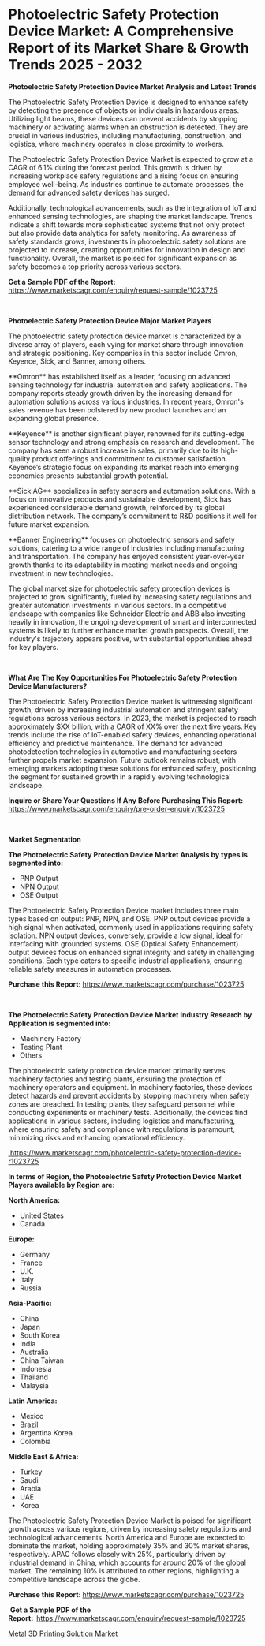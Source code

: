 <p><h1>Photoelectric Safety Protection Device Market: A Comprehensive Report of its Market Share & Growth Trends 2025 - 2032</h1></p><p><strong>Photoelectric Safety Protection Device Market Analysis and Latest Trends</strong></p>
<p><p>The Photoelectric Safety Protection Device is designed to enhance safety by detecting the presence of objects or individuals in hazardous areas. Utilizing light beams, these devices can prevent accidents by stopping machinery or activating alarms when an obstruction is detected. They are crucial in various industries, including manufacturing, construction, and logistics, where machinery operates in close proximity to workers.</p><p>The Photoelectric Safety Protection Device Market is expected to grow at a CAGR of 6.1% during the forecast period. This growth is driven by increasing workplace safety regulations and a rising focus on ensuring employee well-being. As industries continue to automate processes, the demand for advanced safety devices has surged. </p><p>Additionally, technological advancements, such as the integration of IoT and enhanced sensing technologies, are shaping the market landscape. Trends indicate a shift towards more sophisticated systems that not only protect but also provide data analytics for safety monitoring. As awareness of safety standards grows, investments in photoelectric safety solutions are projected to increase, creating opportunities for innovation in design and functionality. Overall, the market is poised for significant expansion as safety becomes a top priority across various sectors.</p></p>
<p><strong>Get a Sample PDF of the Report:&nbsp;</strong> <a href="https://www.marketscagr.com/enquiry/request-sample/1023725?utm_campaign=2480&utm_medium=2&utm_source=Github&utm_content=ia&utm_term=07032025&utm_id=photoelectric-safety-protection-device">https://www.marketscagr.com/enquiry/request-sample/1023725</a></p>
<p>&nbsp;</p>
<p><strong>Photoelectric Safety Protection Device Major Market Players</strong></p>
<p><p>The photoelectric safety protection device market is characterized by a diverse array of players, each vying for market share through innovation and strategic positioning. Key companies in this sector include Omron, Keyence, Sick, and Banner, among others.</p><p>**Omron** has established itself as a leader, focusing on advanced sensing technology for industrial automation and safety applications. The company reports steady growth driven by the increasing demand for automation solutions across various industries. In recent years, Omron's sales revenue has been bolstered by new product launches and an expanding global presence.</p><p>**Keyence** is another significant player, renowned for its cutting-edge sensor technology and strong emphasis on research and development. The company has seen a robust increase in sales, primarily due to its high-quality product offerings and commitment to customer satisfaction. Keyence’s strategic focus on expanding its market reach into emerging economies presents substantial growth potential.</p><p>**Sick AG** specializes in safety sensors and automation solutions. With a focus on innovative products and sustainable development, Sick has experienced considerable demand growth, reinforced by its global distribution network. The company’s commitment to R&D positions it well for future market expansion.</p><p>**Banner Engineering** focuses on photoelectric sensors and safety solutions, catering to a wide range of industries including manufacturing and transportation. The company has enjoyed consistent year-over-year growth thanks to its adaptability in meeting market needs and ongoing investment in new technologies.</p><p>The global market size for photoelectric safety protection devices is projected to grow significantly, fueled by increasing safety regulations and greater automation investments in various sectors. In a competitive landscape with companies like Schneider Electric and ABB also investing heavily in innovation, the ongoing development of smart and interconnected systems is likely to further enhance market growth prospects. Overall, the industry's trajectory appears positive, with substantial opportunities ahead for key players.</p></p>
<p>&nbsp;</p>
<p><strong>What Are The Key Opportunities For Photoelectric Safety Protection Device Manufacturers?</strong></p>
<p><p>The Photoelectric Safety Protection Device market is witnessing significant growth, driven by increasing industrial automation and stringent safety regulations across various sectors. In 2023, the market is projected to reach approximately $XX billion, with a CAGR of XX% over the next five years. Key trends include the rise of IoT-enabled safety devices, enhancing operational efficiency and predictive maintenance. The demand for advanced photodetection technologies in automotive and manufacturing sectors further propels market expansion. Future outlook remains robust, with emerging markets adopting these solutions for enhanced safety, positioning the segment for sustained growth in a rapidly evolving technological landscape.</p></p>
<p><strong>Inquire or Share Your Questions If Any Before Purchasing This Report:</strong> <a href="https://www.marketscagr.com/enquiry/pre-order-enquiry/1023725?utm_campaign=2480&utm_medium=2&utm_source=Github&utm_content=ia&utm_term=07032025&utm_id=photoelectric-safety-protection-device">https://www.marketscagr.com/enquiry/pre-order-enquiry/1023725</a></p>
<p>&nbsp;</p>
<p><strong>Market Segmentation</strong></p>
<p><strong>The Photoelectric Safety Protection Device Market Analysis by types is segmented into:</strong></p>
<p><ul><li>PNP Output</li><li>NPN Output</li><li>OSE Output</li></ul></p>
<p><p>The Photoelectric Safety Protection Device market includes three main types based on output: PNP, NPN, and OSE. PNP output devices provide a high signal when activated, commonly used in applications requiring safety isolation. NPN output devices, conversely, provide a low signal, ideal for interfacing with grounded systems. OSE (Optical Safety Enhancement) output devices focus on enhanced signal integrity and safety in challenging conditions. Each type caters to specific industrial applications, ensuring reliable safety measures in automation processes.</p></p>
<p><strong>Purchase this Report:&nbsp;</strong><a href="https://www.marketscagr.com/purchase/1023725?utm_campaign=2480&utm_medium=2&utm_source=Github&utm_content=ia&utm_term=07032025&utm_id=photoelectric-safety-protection-device">https://www.marketscagr.com/purchase/1023725</a></p>
<p>&nbsp;</p>
<p><strong>The Photoelectric Safety Protection Device Market Industry Research by Application is segmented into:</strong></p>
<p><ul><li>Machinery Factory</li><li>Testing Plant</li><li>Others</li></ul></p>
<p><p>The photoelectric safety protection device market primarily serves machinery factories and testing plants, ensuring the protection of machinery operators and equipment. In machinery factories, these devices detect hazards and prevent accidents by stopping machinery when safety zones are breached. In testing plants, they safeguard personnel while conducting experiments or machinery tests. Additionally, the devices find applications in various sectors, including logistics and manufacturing, where ensuring safety and compliance with regulations is paramount, minimizing risks and enhancing operational efficiency.</p></p>
<p><a href="https://www.marketscagr.com/photoelectric-safety-protection-device-r1023725?utm_campaign=2480&utm_medium=2&utm_source=Github&utm_content=ia&utm_term=07032025&utm_id=photoelectric-safety-protection-device">&nbsp;https://www.marketscagr.com/photoelectric-safety-protection-device-r1023725</a></p>
<p><strong>In terms of Region, the Photoelectric Safety Protection Device Market Players available by Region are:</strong></p>
<p>
    <p> <strong> North America: </strong>
        <ul>
            <li>United States</li>
            <li>Canada</li>
        </ul>
        </p> 
    <p> <strong> Europe: </strong>
        <ul>
            <li>Germany</li>
            <li>France</li>
            <li>U.K.</li>
            <li>Italy</li>
            <li>Russia</li>
        </ul>
        </p> 
    <p> <strong> Asia-Pacific: </strong>
        <ul>
            <li>China</li>
            <li>Japan</li>
            <li>South Korea</li>
            <li>India</li>
            <li>Australia</li>
            <li>China Taiwan</li>
            <li>Indonesia</li>
            <li>Thailand</li>
            <li>Malaysia</li>
        </ul>
        </p> 
    <p> <strong> Latin America: </strong>
        <ul>
            <li>Mexico</li>
            <li>Brazil</li>
            <li>Argentina Korea</li>
            <li>Colombia</li>
        </ul>
        </p> 
    <p> <strong> Middle East & Africa: </strong>
        <ul>
            <li>Turkey</li>
            <li>Saudi</li>
            <li>Arabia</li>
            <li>UAE</li>
            <li>Korea</li>
        </ul>
    </p>
    </p>
<p><p>The Photoelectric Safety Protection Device Market is poised for significant growth across various regions, driven by increasing safety regulations and technological advancements. North America and Europe are expected to dominate the market, holding approximately 35% and 30% market shares, respectively. APAC follows closely with 25%, particularly driven by industrial demand in China, which accounts for around 20% of the global market. The remaining 10% is attributed to other regions, highlighting a competitive landscape across the globe.</p></p>
<p><strong>Purchase this Report: </strong><a href="https://www.marketscagr.com/purchase/1023725?utm_campaign=2480&utm_medium=2&utm_source=Github&utm_content=ia&utm_term=07032025&utm_id=photoelectric-safety-protection-device">https://www.marketscagr.com/purchase/1023725</a></p>
<p>&nbsp;<strong>Get a Sample PDF of the Report:&nbsp;&nbsp;</strong><a href="https://www.marketscagr.com/enquiry/request-sample/1023725?utm_campaign=2480&utm_medium=2&utm_source=Github&utm_content=ia&utm_term=07032025&utm_id=photoelectric-safety-protection-device">https://www.marketscagr.com/enquiry/request-sample/1023725</a></p>
<p><strong></strong></p>
<p><p><a href="https://github.com/AngelaWalsh696/Market-Research-Report-List-1/blob/main/metal-3d-printing-solution-market.md?utm_campaign=2480&utm_medium=2&utm_source=Github&utm_content=ia&utm_term=07032025&utm_id=photoelectric-safety-protection-device">Metal 3D Printing Solution Market</a></p></p>
